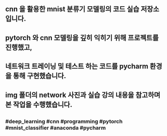 ##
## cnn 을 활용한 mnist 분류기 모델링의 코드 실습 저장소 입니다.
## pytorch 와 cnn 모델링을 깊히 익히기 위해 프로젝트를 진행했고,
## 네트워크 트레이닝 및 테스트 하는 코드를 pycharm 환경을 통해 구현했습니다.
## img 폴더의 network 사진과 실습 강의 내용을 참고하며 본 작업을 수행했습니다.
##
### #deep_learning #cnn #programming #pytorch #mnist_classifier #anaconda #pycharm
##
